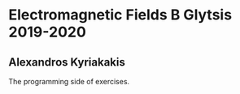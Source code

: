 # Electromagnetic Fields B Glytsis 2019-2020
## Alexandros Kyriakakis
The programming side of exercises.
